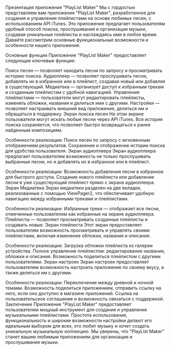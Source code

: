 Презентация приложения "PlayList Maker"
Мы с гордостью представляем вам приложение "PlayList Maker", разработанное для создания и управления плейлистами на основе любимых песен, с использованием API iTunes. Это приложение предлагает пользователям удобный способ поиска, прослушивания и организации музыки, создавая уникальные плейлисты и наслаждаясь ими в любое время. Давайте рассмотрим основные функциональные возможности и особенности нашего приложения.

Основные функции
Приложение "PlayList Maker" предоставляет следующие ключевые функции:

Поиск песен — позволяет находить песни по запросу и просматривать историю поиска.
Аудиоплеер — позволяет прослушивать песни, добавлять их в избранное или в плейлист, создавая новый или добавляя в существующий.
Медиатека — организует доступ к избранным трекам и созданным плейлистам с удобной навигацией.
Управление плейлистами — пользователи могут редактировать плейлисты, изменять обложки, названия и делиться ими с другими.
Настройки — позволяет настраивать внешний вид приложения, делиться им и обращаться в поддержку.
Экран поиска песен
На этом экране пользователи могут искать любые песни через API iTunes. Вся история поиска сохраняется, что позволяет быстро возвращаться к ранее найденным композициям.

Особенности реализации:
Поиск песен по запросу с мгновенным отображением результатов.
Сохранение и отображение истории поиска для удобства пользователя.
Экран аудиоплеера
Экран аудиоплеера предлагает пользователям возможность не только прослушивать выбранные песни, но и добавлять их в избранное или в плейлист.

Особенности реализации:
Возможность добавления песни в избранное для быстрого доступа.
Создание нового плейлиста или добавление песни в уже существующий плейлист прямо с экрана аудиоплеера.
Экран Медиатека
Экран медиатеки разделен на две вкладки, реализованные с помощью ViewPager2, что обеспечивает удобную навигацию между избранными треками и плейлистами.

Особенности реализации:
Избранные треки — отображает все песни, отмеченные пользователем как избранные на экране аудиоплеера.
Плейлисты — позволяет просматривать созданные плейлисты и создавать новые.
Экран плейлиста
Этот экран предоставляет пользователям возможность просматривать и управлять своими плейлистами, включая изменение обложки, названия и описания.

Особенности реализации:
Загрузка обложки плейлиста из галереи устройства.
Полное управление плейлистом: редактирование названия, обложки и описания.
Возможность поделиться плейлистом с другими пользователями.
Экран настроек
Экран настроек предоставляет пользователям возможность настроить приложение по своему вкусу, а также делиться им с другими.

Особенности реализации:
Переключение между дневной и ночной темами.
Возможность поделиться приложением, отправить ссылку на него, если оно доступно в магазине приложений.
Ссылка на пользовательское соглашение и возможность связаться с поддержкой.
Заключение
Приложение "PlayList Maker" предоставляет пользователям мощный инструмент для создания и управления музыкальными плейлистами. Простота использования, функциональность и широкие возможности настройки делают его идеальным выбором для всех, кто любит музыку и хочет создать уникальную музыкальную коллекцию. Мы уверены, что "PlayList Maker" станет вашим любимым приложением для организации и прослушивания музыки.
